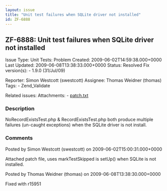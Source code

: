 ```yaml
---
layout: issue
title: "Unit test failures when SQLite driver not installed"
id: ZF-6888
---
```


ZF-6888: Unit test failures when SQLite driver not installed
------------------------------------------------------------

 Issue Type: Unit Tests: Problem Created: 2009-06-02T14:59:38.000+0000 Last Updated: 2009-06-08T13:38:33.000+0000 Status: Resolved Fix version(s): - 1.9.0 (31/Jul/09)
 
 Reporter:  Simon Westcott (swestcott)  Assignee:  Thomas Weidner (thomas)  Tags: - Zend\_Validate
 
 Related issues: 
 Attachments: - [patch.txt](/issues/secure/attachment/11974/patch.txt)
 
### Description

NoRecordExistsTest.php & RecordExistsTest.php both produce multiple failures (un-caught exceptions) when the SQLite driver is not install.

 

 

### Comments

Posted by Simon Westcott (swestcott) on 2009-06-02T15:00:31.000+0000

Attached patch file, uses markTestSkipped is setUp() when SQLite is not installed.

 

 

Posted by Thomas Weidner (thomas) on 2009-06-08T13:38:30.000+0000

Fixed with r15951

 

 
